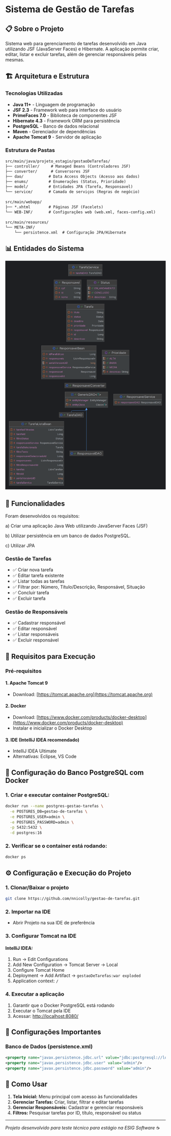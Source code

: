 # Sistema de Gestão de Tarefas

## 📋 Sobre o Projeto

Sistema web para gerenciamento de tarefas desenvolvido em Java utilizando JSF (JavaServer Faces) e Hibernate. A aplicação permite criar, editar, listar e excluir tarefas, além de gerenciar responsáveis pelas mesmas.

## 🏗️ Arquitetura e Estrutura

### Tecnologias Utilizadas
- **Java 11+** - Linguagem de programação
- **JSF 2.3** - Framework web para interface do usuário  
- **PrimeFaces 7.0** - Biblioteca de componentes JSF
- **Hibernate 4.3** - Framework ORM para persistência
- **PostgreSQL** - Banco de dados relacional
- **Maven** - Gerenciador de dependências
- **Apache Tomcat 9** - Servidor de aplicação

### Estrutura de Pastas

```
src/main/java/projeto_estagio/gestaoDeTarefas/
├── controller/     # Managed Beans (Controladores JSF)
├── converter/      # Conversores JSF
├── dao/           # Data Access Objects (Acesso aos dados)
├── enums/         # Enumerações (Status, Prioridade)
├── model/         # Entidades JPA (Tarefa, Responsavel)
└── service/       # Camada de serviços (Regras de negócio)

src/main/webapp/
├── *.xhtml        # Páginas JSF (Facelets)
└── WEB-INF/       # Configurações web (web.xml, faces-config.xml)

src/main/resources/
└── META-INF/
    └── persistence.xml  # Configuração JPA/Hibernate
```

## 📊 Entidades do Sistema

![Diagrama de Entidades](./docs/projetoDiagrama.png)

## 🎯 Funcionalidades

Foram desenvolvidos os requisitos:

a) Criar uma aplicação Java Web utilizando JavaServer Faces (JSF)

b) Utilizar persistência em um banco de dados PostgreSQL.

c) Utilizar JPA

### Gestão de Tarefas
- ✅ Criar nova tarefa
- ✅ Editar tarefa existente
- ✅ Listar todas as tarefas
- ✅ Filtrar por: Número, Título/Descrição, Responsável, Situação
- ✅ Concluir tarefa
- ✅ Excluir tarefa

### Gestão de Responsáveis
- ✅ Cadastrar responsável
- ✅ Editar responsável
- ✅ Listar responsáveis
- ✅ Excluir responsável

## 🚀 Requisitos para Execução

### Pré-requisitos

#### 1. Apache Tomcat 9
- Download: [https://tomcat.apache.org](https://tomcat.apache.org)

#### 2. Docker
- Download: [https://www.docker.com/products/docker-desktop](https://www.docker.com/products/docker-desktop)
- Instalar e inicializar o Docker Desktop

#### 3. IDE (IntelliJ IDEA recomendado)
- IntelliJ IDEA Ultimate
- Alternativas: Eclipse, VS Code

## 🐳 Configuração do Banco PostgreSQL com Docker

### 1. Criar e executar container PostgreSQL:
```bash
docker run --name postgres-gestao-tarefas \
  -e POSTGRES_DB=gestao-de-tarefas \
  -e POSTGRES_USER=admin \
  -e POSTGRES_PASSWORD=admin \
  -p 5432:5432 \
  -d postgres:16
```

### 2. Verificar se o container está rodando:
```bash
docker ps
```

## ⚙️ Configuração e Execução do Projeto

### 1. Clonar/Baixar o projeto
```bash
git clone https://github.com/nnicolly/gestao-de-tarefas.git
```

### 2. Importar na IDE
- Abrir Projeto na sua IDE de preferência

### 3. Configurar Tomcat na IDE

#### IntelliJ IDEA:
1. Run → Edit Configurations
2. Add New Configuration → Tomcat Server → Local
3. Configure Tomcat Home
4. Deployment → Add Artifact → `gestaoDeTarefas:war exploded`
5. Application context: `/`

### 4. Executar a aplicação
1. Garantir que o Docker PostgreSQL está rodando
2. Executar o Tomcat pela IDE
3. Acessar: [http://localhost:8080/](http://localhost:8080/)

## 🔧 Configurações Importantes

### Banco de Dados (persistence.xml)
```xml
<property name="javax.persistence.jdbc.url" value="jdbc:postgresql://localhost:5432/gestao-de-tarefas"/>
<property name="javax.persistence.jdbc.user" value="admin"/>
<property name="javax.persistence.jdbc.password" value="admin"/>
```

## 📱 Como Usar

1. **Tela Inicial:** Menu principal com acesso às funcionalidades
2. **Gerenciar Tarefas:** Criar, listar, filtrar e editar tarefas
3. **Gerenciar Responsáveis:** Cadastrar e gerenciar responsáveis
4. **Filtros:** Pesquisar tarefas por ID, título, responsável ou status

---

*Projeto desenvolvido para teste técnico para estágio na ESIG Software* ☕